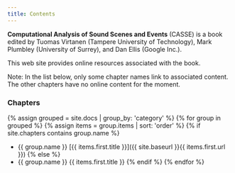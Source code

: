 ```yaml
---
title: Contents
---
```


**Computational Analysis of Sound Scenes and Events**
(CASSE) is a book edited by Tuomas Virtanen (Tampere University of Technology), Mark Plumbley (University of Surrey), and Dan Ellis (Google Inc.).

This web site provides online resources associated with the book.

Note: In the list below, only some chapter names link to associated content.  The other chapters have no online content for the moment.

### Chapters

{% assign grouped = site.docs | group_by: 'category' %}
{% for group in grouped %}
{% assign items = group.items | sort: 'order' %}
{% if site.chapters contains group.name %}
* {{ group.name }} [{{ items.first.title }}]({{ site.baseurl }}{{ items.first.url }})
{% else %}
* {{ group.name }} {{ items.first.title }}
{% endif %}
{% endfor %}
